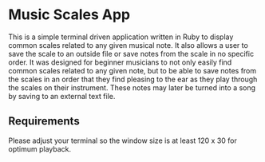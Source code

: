 # Music Scales App

This is a simple terminal driven application written in Ruby to display common scales related to any given musical note. It also allows a user to save the scale to an outside file or save notes from the scale in no specific order. It was designed for beginner musicians to not only easily find common scales related to any given note, but to be able to save notes from the scales in an order that they find pleasing to the ear as they play through the scales on their instrument. These notes may later be turned into a song by saving to an external text file.

## Requirements

Please adjust your terminal so the window size is at least 120 x 30 for optimum playback.